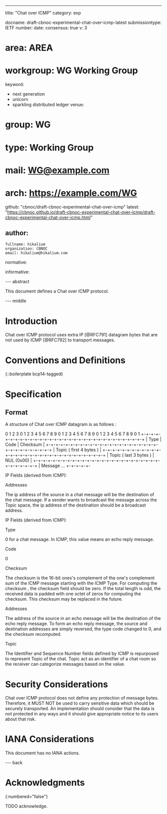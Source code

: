 ---
title: "Chat over ICMP"
category: exp

docname: draft-cbnoc-experimental-chat-over-icmp-latest
submissiontype: IETF
number:
date:
consensus: true
v: 3
# area: AREA
# workgroup: WG Working Group
keyword:
 - next generation
 - unicorn
 - sparkling distributed ledger
venue:
#  group: WG
#  type: Working Group
#  mail: WG@example.com
#  arch: https://example.com/WG
  github: "cbnoc/draft-cbnoc-experimental-chat-over-icmp"
  latest: "https://cbnoc.github.io/draft-cbnoc-experimental-chat-over-icmp/draft-cbnoc-experimental-chat-over-icmp.html"

author:
 -
    fullname: hikalium
    organization: CBNOC
    email: hikalium@hikalium.com

normative:

informative:


--- abstract

This document defines a Chat over ICMP protocol.


--- middle

# Introduction

Chat over ICMP protocol uses extra IP [@RFC791] datagram bytes that are not used by ICMP [@RFC792] to transport messages.


# Conventions and Definitions

{::boilerplate bcp14-tagged}

# Specification

## Format

A structure of Chat over ICMP datagram is as follows :

0                   1                   2                   3
0 1 2 3 4 5 6 7 8 9 0 1 2 3 4 5 6 7 8 9 0 1 2 3 4 5 6 7 8 9 0 1
+-+-+-+-+-+-+-+-+-+-+-+-+-+-+-+-+-+-+-+-+-+-+-+-+-+-+-+-+-+-+-+-+
|     Type      |     Code      |          Checksum             |
+-+-+-+-+-+-+-+-+-+-+-+-+-+-+-+-+-+-+-+-+-+-+-+-+-+-+-+-+-+-+-+-+
|     Topic ( first 4 bytes )                                   |
+-+-+-+-+-+-+-+-+-+-+-+-+-+-+-+-+-+-+-+-+-+-+-+-+-+-+-+-+-+-+-+-+
|     Topic ( last  3 bytes )                   |  NUL (0x00)   |
+-+-+-+-+-+-+-+-+-+-+-+-+-+-+-+-+-+-+-+-+-+-+-+-+-+-+-+-+-+-+-+-+
|     Message ...
+-+-+-+-+-

IP Fields (derived from ICMP):

Addresses

  The ip address of the source in a chat message will be the
  destination of the chat message.  If a sender wants to
  broadcast the message across the Topic space, the ip address
  of the destination should be a broadcast address.

IP Fields (derived from ICMP):

Type

  0 for a chat message. In ICMP, this value means an echo reply
  message.

Code

  0

Checksum

  The checksum is the 16-bit ones's complement of the one's
  complement sum of the ICMP message starting with the ICMP Type.
  For computing the checksum , the checksum field should be zero.
  If the total length is odd, the received data is padded with one
  octet of zeros for computing the checksum.  This checksum may be
  replaced in the future.

Addresses

  The address of the source in an echo message will be the
  destination of the echo reply message.  To form an echo reply
  message, the source and destination addresses are simply reversed,
  the type code changed to 0, and the checksum recomputed.

Topic

  The Identifier and Sequence Number fields defined by ICMP is
  repurposed to represent Topic of the chat. Topic act as an
  identifier of a chat room so the receiver can categorize messages
  based on the value.


# Security Considerations

Chat over ICMP protocol does not define any protection of message bytes. Therefore, it MUST NOT be used to carry sensitive data which should be securely transported. An implementation should consider that the data is not protected in any ways and it should give appropriate notice to its users about that risk.

# IANA Considerations

This document has no IANA actions.


--- back

# Acknowledgments
{:numbered="false"}

TODO acknowledge.
